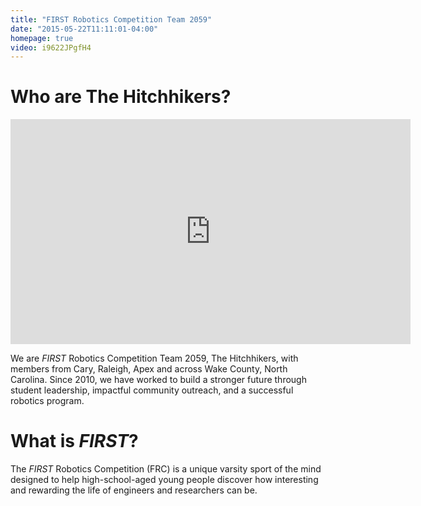 ```yaml
---
title: "FIRST Robotics Competition Team 2059"
date: "2015-05-22T11:11:01-04:00"
homepage: true
video: i9622JPgfH4
---
```


Who are The Hitchhikers?
========================

<div class="video">
<iframe src="https://www.youtube.com/embed/i9622JPgfH4?wmode=opaque&amp;modestbranding=1&amp;rel=0&amp;showinfo=0&amp;autohide=1" height="360" width="640" allowfullscreen="" frameborder="0">
</iframe>
</div>

We are *FIRST* Robotics Competition Team 2059, The Hitchhikers, with members
from Cary, Raleigh, Apex and across Wake County, North Carolina. Since 2010, we
have worked to build a stronger future through student leadership, impactful
community outreach, and a successful robotics program.

What is *FIRST*?
================

The <em>FIRST</em> Robotics Competition (FRC) is a unique varsity sport of the mind
designed to help high-school-aged young people discover how interesting and
rewarding the life of engineers and researchers can be.
